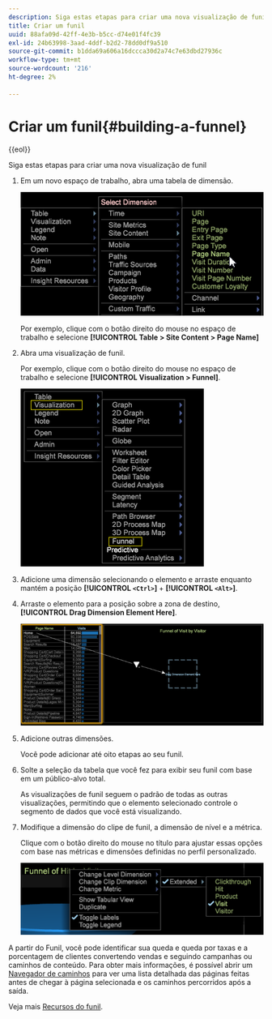 ```yaml
---
description: Siga estas etapas para criar uma nova visualização de funil
title: Criar um funil
uuid: 88afa09d-42ff-4e3b-b5cc-d74e01f4fc39
exl-id: 24b63998-3aad-4ddf-b2d2-78dd0df9a510
source-git-commit: b1dda69a606a16dccca30d2a74c7e63dbd27936c
workflow-type: tm+mt
source-wordcount: '216'
ht-degree: 2%

---
```


# Criar um funil{#building-a-funnel}

{{eol}}

Siga estas etapas para criar uma nova visualização de funil

<!-- <a id="section_A8F5530114814B689C298E369AD0643E"></a> -->

1. Em um novo espaço de trabalho, abra uma tabela de dimensão.

   ![](assets/dimension_table_pagename.png)

   Por exemplo, clique com o botão direito do mouse no espaço de trabalho e selecione **[!UICONTROL Table > Site Content > Page Name]**

1. Abra uma visualização de funil.

   Por exemplo, clique com o botão direito do mouse no espaço de trabalho e selecione **[!UICONTROL Visualization > Funnel]**.

   ![](assets/step2-funnel.png)

1. Adicione uma dimensão selecionando o elemento e arraste enquanto mantém a posição **[!UICONTROL `<Ctrl>`]** + **[!UICONTROL `<Alt>`]**.

1. Arraste o elemento para a posição sobre a zona de destino, **[!UICONTROL Drag Dimension Element Here]**.

   ![](assets/step4-funnel.png)

1. Adicione outras dimensões.

   Você pode adicionar até oito etapas ao seu funil.
1. Solte a seleção da tabela que você fez para exibir seu funil com base em um público-alvo total.

   As visualizações de funil seguem o padrão de todas as outras visualizações, permitindo que o elemento selecionado controle o segmento de dados que você está visualizando.
1. Modifique a dimensão do clipe de funil, a dimensão de nível e a métrica.

   Clique com o botão direito do mouse no título para ajustar essas opções com base nas métricas e dimensões definidas no perfil personalizado.

   ![](assets/last-image-funnel.png)

A partir do Funil, você pode identificar sua queda e queda por taxas e a porcentagem de clientes convertendo vendas e seguindo campanhas ou caminhos de conteúdo. Para obter mais informações, é possível abrir um [Navegador de caminhos](../../../../home/c-get-started/c-analysis-vis/c-funnel-visualization/c-path-browser-funnel.md#concept-b0cedf7a28ae422696ded1258c9a4119) para ver uma lista detalhada das páginas feitas antes de chegar à página selecionada e os caminhos percorridos após a saída.

Veja mais [Recursos do funil](../../../../home/c-get-started/c-analysis-vis/c-funnel-visualization/c-funnel-visualization-features.md#concept-e65c81fe17794acd8d00d796b1780dc3).
